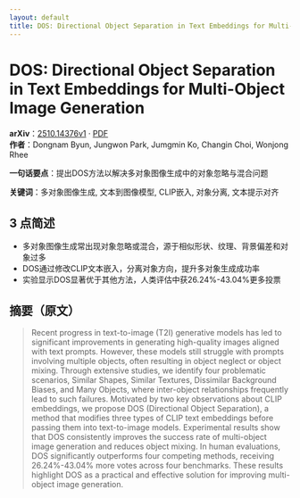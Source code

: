 ```yaml
---
layout: default
title: DOS: Directional Object Separation in Text Embeddings for Multi-Object Image Generation
---
```


# DOS: Directional Object Separation in Text Embeddings for Multi-Object Image Generation
**arXiv**：[2510.14376v1](https://arxiv.org/abs/2510.14376) · [PDF](https://arxiv.org/pdf/2510.14376.pdf)  
**作者**：Dongnam Byun, Jungwon Park, Jumgmin Ko, Changin Choi, Wonjong Rhee  

**一句话要点**：提出DOS方法以解决多对象图像生成中的对象忽略与混合问题

**关键词**：多对象图像生成, 文本到图像模型, CLIP嵌入, 对象分离, 文本提示对齐

## 3 点简述
- 多对象图像生成常出现对象忽略或混合，源于相似形状、纹理、背景偏差和对象过多
- DOS通过修改CLIP文本嵌入，分离对象方向，提升多对象生成成功率
- 实验显示DOS显著优于其他方法，人类评估中获26.24%-43.04%更多投票

## 摘要（原文）

> Recent progress in text-to-image (T2I) generative models has led to
> significant improvements in generating high-quality images aligned with text
> prompts. However, these models still struggle with prompts involving multiple
> objects, often resulting in object neglect or object mixing. Through extensive
> studies, we identify four problematic scenarios, Similar Shapes, Similar
> Textures, Dissimilar Background Biases, and Many Objects, where inter-object
> relationships frequently lead to such failures. Motivated by two key
> observations about CLIP embeddings, we propose DOS (Directional Object
> Separation), a method that modifies three types of CLIP text embeddings before
> passing them into text-to-image models. Experimental results show that DOS
> consistently improves the success rate of multi-object image generation and
> reduces object mixing. In human evaluations, DOS significantly outperforms four
> competing methods, receiving 26.24%-43.04% more votes across four benchmarks.
> These results highlight DOS as a practical and effective solution for improving
> multi-object image generation.

